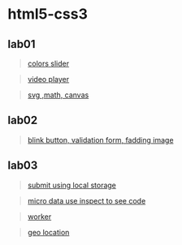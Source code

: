 # html5-css3
## lab01
> <a href="https://mahmoud-elbasiony.github.io/html5-css3/lab01/part01/colors.html" target="blank">colors slider</a>

> <a href="https://mahmoud-elbasiony.github.io/html5-css3/lab01/part01/part01.html" target="_blank">video player</a>

> <a href="https://mahmoud-elbasiony.github.io/html5-css3/lab01/part02/index.html" target="_blank">svg ,math, canvas</a>

## lab02
> <a href="https://mahmoud-elbasiony.github.io/html5-css3/lab02/task01/index.html" target="_blank"> blink button, validation form, fadding image</a>
## lab03
> <a href="https://mahmoud-elbasiony.github.io/html5-css3/lab03/submit.html" target="_blank">submit using local storage</a>

> <a href="https://mahmoud-elbasiony.github.io/html5-css3/lab03/microData.html" target="_blank">micro data use inspect to see code</a>

> <a href="https://mahmoud-elbasiony.github.io/html5-css3/lab03/color.html" target="_blank">worker</a>

> <a href="https://mahmoud-elbasiony.github.io/html5-css3/lab03/geo.html" target="_blank"> geo location</a>

